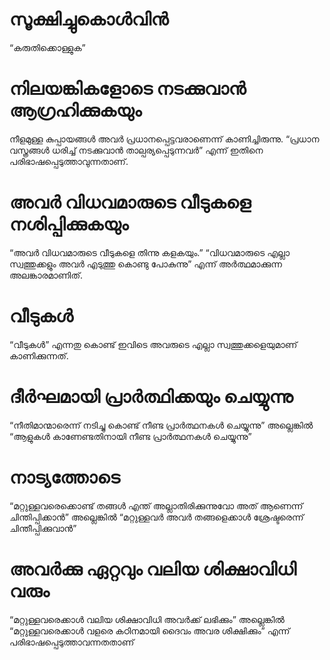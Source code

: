 # സൂക്ഷിച്ചുകൊൾവിൻ
“കരുതിക്കൊള്ളുക”
# നിലയങ്കികളോടെ നടക്കുവാൻ ആഗ്രഹിക്കുകയും
നീളമുള്ള കുപ്പായങ്ങൾ അവർ പ്രധാനപ്പെട്ടവരാണെന്ന് കാണിച്ചിരുന്നു. “പ്രധാന വസ്ത്രങ്ങൾ ധരിച്ച് നടക്കുവാൻ താല്പര്യപ്പെടുന്നവർ” എന്ന് ഇതിനെ പരിഭാഷപ്പെടുത്താവുന്നതാണ്.
# അവർ വിധവമാരുടെ വീടുകളെ നശിപ്പിക്കുകയും
“അവർ വിധവമാരുടെ വീടുകളെ തിന്നു കളകയും.” “വിധവമാരുടെ എല്ലാ സ്വത്തുക്കളും അവർ എടുത്തു കൊണ്ടു പോകുന്നു” എന്ന് അർത്ഥമാക്കുന്ന അലങ്കാരമാണിത്.
# വീടുകൾ
“വീടുകൾ” എന്നതു കൊണ്ട് ഇവിടെ അവരുടെ എല്ലാ സ്വത്തുക്കളെയുമാണ് കാണിക്കുന്നത്.
# ദീർഘമായി പ്രാർത്ഥിക്കയും ചെയ്യുന്നു
“നീതിമാന്മാരെന്ന് നടിച്ചു കൊണ്ട് നീണ്ട പ്രാർത്ഥനകൾ ചെയ്യുന്നു” അല്ലെങ്കിൽ “ആളുകൾ കാണേണ്ടതിനായി നീണ്ട പ്രാർത്ഥനകൾ ചെയ്യുന്നു”
# നാട്യത്തോടെ
“മറ്റുള്ളവരെക്കൊണ്ട് തങ്ങൾ എന്ത് അല്ലാതിരിക്കുന്നുവോ അത് ആണെന്ന് ചിന്തിപ്പിക്കാൻ” അല്ലെങ്കിൽ “മറ്റുള്ളവർ അവർ തങ്ങളെക്കാൾ ശ്രേഷ്ടരെന്ന് ചിന്തീപ്പിക്കുവാൻ”
# അവർക്കു ഏറ്റവും വലിയ ശിക്ഷാവിധി വരും
“മറ്റുള്ളവരെക്കാൾ വലിയ ശിക്ഷാവിധി അവർക്ക് ലഭിക്കും” അല്ലെങ്കിൽ “മറ്റുള്ളവരെക്കാൾ വളരെ കഠിനമായി ദൈവം അവര ശിക്ഷിക്കും” എന്ന് പരിഭാഷപ്പെടുത്താവന്നതതാണ്
